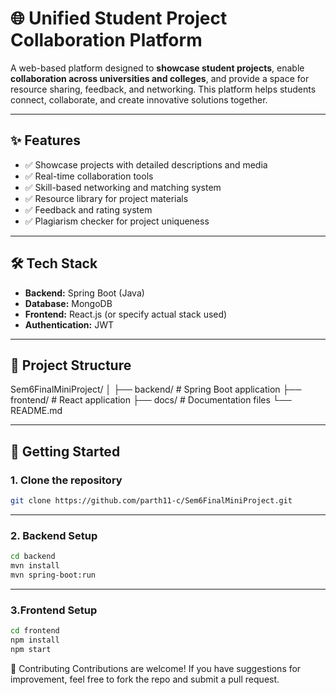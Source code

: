 # 🌐 Unified Student Project Collaboration Platform

A web-based platform designed to **showcase student projects**, enable **collaboration across universities and colleges**, and provide a space for resource sharing, feedback, and networking. This platform helps students connect, collaborate, and create innovative solutions together.

---

## ✨ Features
- ✅ Showcase projects with detailed descriptions and media
- ✅ Real-time collaboration tools
- ✅ Skill-based networking and matching system
- ✅ Resource library for project materials
- ✅ Feedback and rating system
- ✅ Plagiarism checker for project uniqueness

---

## 🛠 Tech Stack
- **Backend:** Spring Boot (Java)
- **Database:** MongoDB
- **Frontend:** React.js (or specify actual stack used)
- **Authentication:** JWT 

---

## 📂 Project Structure

Sem6FinalMiniProject/
│
├── backend/ # Spring Boot application
├── frontend/ # React application
├── docs/ # Documentation files
└── README.md



---

## 🚀 Getting Started

### 1. Clone the repository
```bash
git clone https://github.com/parth11-c/Sem6FinalMiniProject.git

```
---

### 2. Backend Setup
```bash
cd backend
mvn install
mvn spring-boot:run
```
---
### 3.Frontend Setup
```bash
cd frontend
npm install
npm start

```
🤝 Contributing
Contributions are welcome! If you have suggestions for improvement, feel free to fork the repo and submit a pull request.

